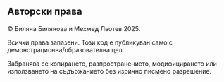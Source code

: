 ## Авторски права

© Биляна Билянова и Мехмед Льотев 2025.

Всички права запазени. Този код е публикуван само с демонстрационна/образователна цел.

Забранява се копирането, разпространението, модифицирането или използването на съдържанието без изрично писмено разрешение.
